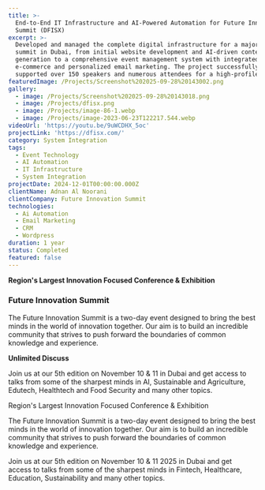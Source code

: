 ```yaml
---
title: >-
  End-to-End IT Infrastructure and AI-Powered Automation for Future Innovation
  Summit (DFISX)
excerpt: >-
  Developed and managed the complete digital infrastructure for a major tech
  summit in Dubai, from initial website development and AI-driven content
  generation to a comprehensive event management system with integrated
  e-commerce and personalized email marketing. The project successfully
  supported over 150 speakers and numerous attendees for a high-profile event.
featuredImage: /Projects/Screenshot%202025-09-28%20143002.png
gallery:
  - image: /Projects/Screenshot%202025-09-28%20143018.png
  - image: /Projects/dfisx.png
  - image: /Projects/image-86-1.webp
  - image: /Projects/image-2023-06-23T122217.544.webp
videoUrl: 'https://youtu.be/9uWCDHX_5oc'
projectLink: 'https://dfisx.com/'
category: System Integration
tags:
  - Event Technology
  - AI Automation
  - IT Infrastructure
  - System Integration
projectDate: 2024-12-01T00:00:00.000Z
clientName: Adnan Al Noorani
clientCompany: Future Innovation Summit
technologies:
  - Ai Automation
  - Email Marketing
  - CRM
  - Wordpress
duration: 1 year
status: Completed
featured: false
---
```


**Region's Largest Innovation Focused Conference & Exhibition**

### Future Innovation Summit

The Future Innovation Summit is a two-day event designed to bring the best minds in the world of innovation together. Our aim is to build an incredible community that strives to push forward the boundaries of common knowledge and experience.

**Unlimited Discuss**

Join us at our 5th edition on November 10 & 11 in Dubai and get access to talks from some of the sharpest minds in AI, Sustainable and Agriculture, Edutech, Healthtech and Food Security and many other topics.

Region's Largest Innovation Focused Conference & Exhibition

The Future Innovation Summit is a two-day event designed to bring the best minds in the world of innovation together. Our aim is to build an incredible community that strives to push forward the boundaries of common knowledge and experience.

Join us at our 5th edition on November 10 & 11 2025 in Dubai and get access to talks from some of the sharpest minds in Fintech, Healthcare, Education, Sustainability and many other topics.
